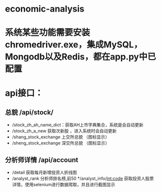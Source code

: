 # economic-analysis

# 系统某些功能需要安装chromedriver.exe，集成MySQL，Mongodb以及Redis，都在app.py中已配置

# api接口：
## 总貌 /api/stock/
* /stock_zh_ah_name_dict：获取AH上市字典集合，系统是会自动更新
* /stock_zh_a_new  获取次新股 ，进入系统时会自动更新
* /shang_stock_exchange 上交所总貌 （图标显示）
* /sheng_stock_exchange 深交所总貌 （图标显示）

## 分析师详情 /api/account
 * /detail 获取每月新增投资人折线图
 * /analyst_rank 分析师排名榜,前50
 */analyst_info/<int:code> 获取投资人股票详情，使用selenium进行数据爬取，并且进行截图显示

